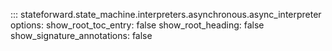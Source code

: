 ::: stateforward.state_machine.interpreters.asynchronous.async_interpreter
    options:
      show_root_toc_entry: false
      show_root_heading: false
      show_signature_annotations: false